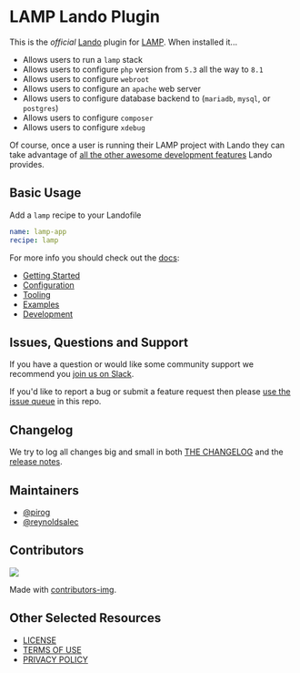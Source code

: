 # LAMP Lando Plugin

This is the _official_ [Lando](https://lando.dev) plugin for [LAMP](https://en.wikipedia.org/wiki/LAMP_%28software_bundle%29). When installed it...

* Allows users to run a `lamp` stack
* Allows users to configure `php` version from `5.3` all the way to `8.1`
* Allows users to configure `webroot`
* Allows users to configure an `apache` web server
* Allows users to configure database backend to (`mariadb`, `mysql`, or `postgres`)
* Allows users to configure `composer`
* Allows users to configure `xdebug`

Of course, once a user is running their LAMP project with Lando they can take advantage of [all the other awesome development features](https://docs.lando.dev) Lando provides.

## Basic Usage

Add a `lamp` recipe to your Landofile

```yaml
name: lamp-app
recipe: lamp
```

For more info you should check out the [docs](https://docs.lando.dev/lamp):

* [Getting Started](https://docs.lando.dev/lamp/)
* [Configuration](https://docs.lando.dev/lamp/config.html)
* [Tooling](https://docs.lando.dev/lamp/tooling.html)
* [Examples](https://github.com/lando/lamp/tree/main/examples)
* [Development](https://docs.lando.dev/lamp/development.html)

## Issues, Questions and Support

If you have a question or would like some community support we recommend you [join us on Slack](https://launchpass.com/devwithlando).

If you'd like to report a bug or submit a feature request then please [use the issue queue](https://github.com/lando/lamp/issues/new/choose) in this repo.

## Changelog

We try to log all changes big and small in both [THE CHANGELOG](https://github.com/lando/lamp/blob/main/CHANGELOG.md) and the [release notes](https://github.com/lando/lamp/releases).


## Maintainers

* [@pirog](https://github.com/pirog)
* [@reynoldsalec](https://github.com/reynoldsalec)

## Contributors

<a href="https://github.com/lando/lamp/graphs/contributors">
  <img src="https://contrib.rocks/image?repo=lando/lamp" />
</a>

Made with [contributors-img](https://contrib.rocks).

## Other Selected Resources

* [LICENSE](/LICENSE)
* [TERMS OF USE](https://docs.lando.dev/terms)
* [PRIVACY POLICY](https://docs.lando.dev/privacy)

